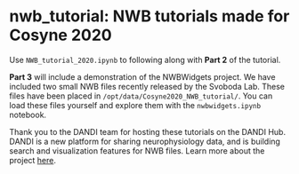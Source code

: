 # nwb_tutorial: NWB tutorials made for Cosyne 2020

Use `NWB_tutorial_2020.ipynb` to following along with **Part 2** of the tutorial.

**Part 3** will include a demonstration of the NWBWidgets project. 
We have included two small NWB files recently released by the Svoboda Lab.
These files have been placed in  `/opt/data/Cosyne2020_NWB_tutorial/`. 
You can load these files yourself and explore them with the `nwbwidgets.ipynb` notebook.

Thank you to the DANDI team for hosting these tutorials on the DANDI Hub.
DANDI is a new platform for sharing neurophysiology data, and is building 
search and visualization features for NWB files. 
Learn more about the project [here](www.dandiarchive.org).
